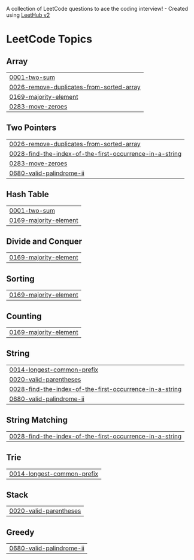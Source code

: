 A collection of LeetCode questions to ace the coding interview! - Created using [LeetHub v2](https://github.com/arunbhardwaj/LeetHub-2.0)
<!---LeetCode Topics Start-->
# LeetCode Topics
## Array
|  |
| ------- |
| [0001-two-sum](https://github.com/ehsansahil/CrackPlacement/tree/master/0001-two-sum) |
| [0026-remove-duplicates-from-sorted-array](https://github.com/ehsansahil/CrackPlacement/tree/master/0026-remove-duplicates-from-sorted-array) |
| [0169-majority-element](https://github.com/ehsansahil/CrackPlacement/tree/master/0169-majority-element) |
| [0283-move-zeroes](https://github.com/ehsansahil/CrackPlacement/tree/master/0283-move-zeroes) |
## Two Pointers
|  |
| ------- |
| [0026-remove-duplicates-from-sorted-array](https://github.com/ehsansahil/CrackPlacement/tree/master/0026-remove-duplicates-from-sorted-array) |
| [0028-find-the-index-of-the-first-occurrence-in-a-string](https://github.com/ehsansahil/CrackPlacement/tree/master/0028-find-the-index-of-the-first-occurrence-in-a-string) |
| [0283-move-zeroes](https://github.com/ehsansahil/CrackPlacement/tree/master/0283-move-zeroes) |
| [0680-valid-palindrome-ii](https://github.com/ehsansahil/CrackPlacement/tree/master/0680-valid-palindrome-ii) |
## Hash Table
|  |
| ------- |
| [0001-two-sum](https://github.com/ehsansahil/CrackPlacement/tree/master/0001-two-sum) |
| [0169-majority-element](https://github.com/ehsansahil/CrackPlacement/tree/master/0169-majority-element) |
## Divide and Conquer
|  |
| ------- |
| [0169-majority-element](https://github.com/ehsansahil/CrackPlacement/tree/master/0169-majority-element) |
## Sorting
|  |
| ------- |
| [0169-majority-element](https://github.com/ehsansahil/CrackPlacement/tree/master/0169-majority-element) |
## Counting
|  |
| ------- |
| [0169-majority-element](https://github.com/ehsansahil/CrackPlacement/tree/master/0169-majority-element) |
## String
|  |
| ------- |
| [0014-longest-common-prefix](https://github.com/ehsansahil/CrackPlacement/tree/master/0014-longest-common-prefix) |
| [0020-valid-parentheses](https://github.com/ehsansahil/CrackPlacement/tree/master/0020-valid-parentheses) |
| [0028-find-the-index-of-the-first-occurrence-in-a-string](https://github.com/ehsansahil/CrackPlacement/tree/master/0028-find-the-index-of-the-first-occurrence-in-a-string) |
| [0680-valid-palindrome-ii](https://github.com/ehsansahil/CrackPlacement/tree/master/0680-valid-palindrome-ii) |
## String Matching
|  |
| ------- |
| [0028-find-the-index-of-the-first-occurrence-in-a-string](https://github.com/ehsansahil/CrackPlacement/tree/master/0028-find-the-index-of-the-first-occurrence-in-a-string) |
## Trie
|  |
| ------- |
| [0014-longest-common-prefix](https://github.com/ehsansahil/CrackPlacement/tree/master/0014-longest-common-prefix) |
## Stack
|  |
| ------- |
| [0020-valid-parentheses](https://github.com/ehsansahil/CrackPlacement/tree/master/0020-valid-parentheses) |
## Greedy
|  |
| ------- |
| [0680-valid-palindrome-ii](https://github.com/ehsansahil/CrackPlacement/tree/master/0680-valid-palindrome-ii) |
<!---LeetCode Topics End-->